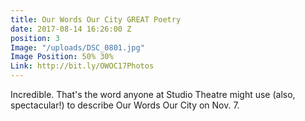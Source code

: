 ```yaml
---
title: Our Words Our City GREAT Poetry
date: 2017-08-14 16:26:00 Z
position: 3
Image: "/uploads/DSC_0801.jpg"
Image Position: 50% 30%
Link: http://bit.ly/OWOC17Photos
---
```


Incredible. That's the word anyone at Studio Theatre might use (also, spectacular!) to describe Our Words Our City on Nov. 7.
